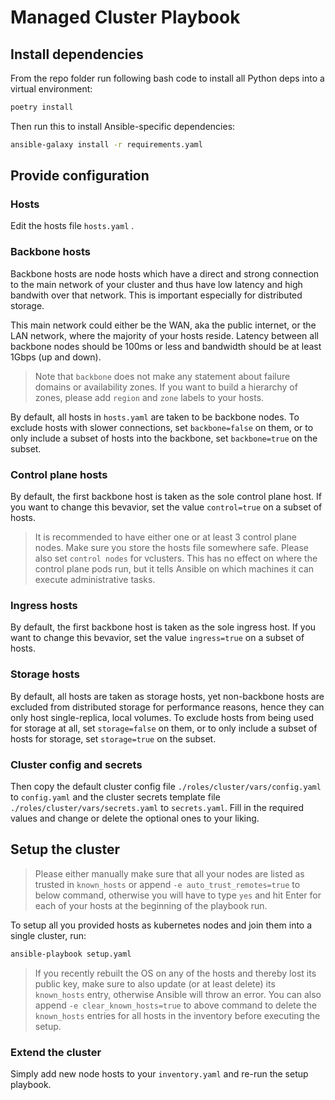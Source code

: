 # Managed Cluster Playbook

## Install dependencies

From the repo folder run following bash code to install all Python deps into a virtual environment:

```bash
poetry install
```

Then run this to install Ansible-specific dependencies:

```bash
ansible-galaxy install -r requirements.yaml
```

## Provide configuration

### Hosts

Edit the hosts file `hosts.yaml` .

### Backbone hosts

Backbone hosts are node hosts which have a direct and strong connection to the main network of your cluster and thus have low latency and high bandwith over that network. This is important especially for distributed storage.

This main network could either be the WAN, aka the public internet, or the LAN network, where the majority of your hosts reside. Latency between all backbone nodes should be 100ms or less and bandwidth should be at least 1Gbps (up and down).

> Note that `backbone` does not make any statement about failure domains or availability zones. If you want to build a hierarchy of zones, please add `region` and `zone` labels to your hosts.

By default, all hosts in `hosts.yaml` are taken to be backbone nodes. To exclude hosts with slower connections, set `backbone=false` on them, or to only include a subset of hosts into the backbone, set `backbone=true` on the subset.

### Control plane hosts

By default, the first backbone host is taken as the sole control plane host. If you want to change this bevavior, set the value `control=true` on a subset of hosts.

> It is recommended to have either one or at least 3 control plane nodes. Make sure you store the hosts file somewhere safe.
> Please also set `control nodes` for vclusters. This has no effect on where the control plane pods run, but it tells Ansible on which machines it can execute administrative tasks.

### Ingress hosts

By default, the first backbone host is taken as the sole ingress host. If you want to change this bevavior, set the value `ingress=true` on a subset of hosts.

### Storage hosts

By default, all hosts are taken as storage hosts, yet non-backbone hosts are excluded from distributed storage for performance reasons, hence they can only host single-replica, local volumes. To exclude hosts from being used for storage at all, set `storage=false` on them, or to only include a subset of hosts for storage, set `storage=true` on the subset.

### Cluster config and secrets

Then copy the default cluster config file `./roles/cluster/vars/config.yaml` to `config.yaml` and the cluster secrets template file `./roles/cluster/vars/secrets.yaml` to `secrets.yaml`. Fill in the required values and change or delete the optional ones to your liking.

## Setup the cluster

> Please either manually make sure that all your nodes are listed as trusted in `known_hosts` or append `-e auto_trust_remotes=true` to below command, otherwise you will have to type `yes` and hit Enter for each of your hosts at the beginning of the playbook run.

To setup all you provided hosts as kubernetes nodes and join them into a single cluster, run:

```bash
ansible-playbook setup.yaml
```

> If you recently rebuilt the OS on any of the hosts and thereby lost its public key, make sure to also update (or at least delete) its `known_hosts` entry, otherwise Ansible will throw an error. You can also append `-e clear_known_hosts=true` to above command to delete the `known_hosts` entries for all hosts in the inventory before executing the setup.

### Extend the cluster

Simply add new node hosts to your `inventory.yaml` and re-run the setup playbook.
